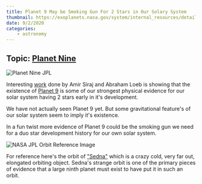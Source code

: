 ```yaml
---
title: Planet 9 May be Smoking Gun For 2 Stars in Our Solary System
thumbnail: https://exoplanets.nasa.gov/system/internal_resources/details/original/701_Planet_nine_orbits.png
date: 9/2/2020
categories:
    - astronomy
---
```

## Topic: [Planet Nine](https://en.wikipedia.org/wiki/Planet_Nine)

![Planet Nine JPL](https://exoplanets.nasa.gov/system/internal_resources/details/original/701_Planet_nine_orbits.png)

Interesting [work](https://iopscience.iop.org/article/10.3847/2041-8213/abac66) done by Amir Siraj and Abraham Loeb is showing that the existence of [Planet 9](https://www.jpl.nasa.gov/blog/2017/10/planet-nine) is some of our strongest physical evidence for our solar system having 2 stars early in it's development.

We have not actually seen Planet 9 yet.  But some gravitational feature's of our solar system seem to imply it's existence.

In a fun twist more evidence of Planet 9 could be the smoking gun we need for a duo star development history for our own solar system.

![NASA JPL Orbit Reference Image](https://www.jpl.nasa.gov/spaceimages/images/largesize/PIA05569_hires.jpg)

For reference here's the orbit of ["Sedna"](https://www.jpl.nasa.gov/spaceimages/details.php?id=PIA05569) which is a crazy cold, very far out, elongated orbiting object.  Sedna's strange orbit is one of the primary pieces of evidence that a large ninth planet must exist to have put it in such an orbit.
